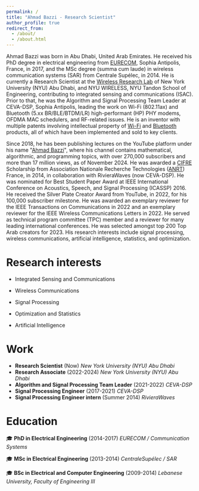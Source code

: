 ```yaml
---
permalink: /
title: "Ahmad Bazzi - Research Scientist"
author_profile: true
redirect_from: 
  - /about/
  - /about.html
---
```


Ahmad Bazzi was born in Abu Dhabi, United Arab Emirates. He received his PhD degree in electrical engineering from [EURECOM](https://www.eurecom.fr/en), Sophia Antipolis, France, in 2017, and the MSc degree (summa cum laude) in wireless communication systems (SAR) from Centrale Supélec, in 2014. He is currently a Research Scientist at the [Wireless Research Lab](https://wp.nyu.edu/wirelesslab/) of New York University (NYU) Abu Dhabi, and NYU WIRELESS, NYU Tandon School of Engineering, contributing to integrated sensing and communications (ISAC). Prior to that, he was the Algorithm and Signal Processing Team Leader at CEVA-DSP, Sophia Antipolis, leading the work on Wi-Fi (802.11ax) and Bluetooth (5.xx BR/BLE/BTDM/LR) high-performant (HP) PHY modems, OFDMA MAC schedulers, and RF-related issues. He is an inventor with multiple patents involving intellectual property of [Wi-Fi](https://en.wikipedia.org/wiki/Wi-Fi) and [Bluetooth](https://en.wikipedia.org/wiki/Bluetooth) products, all of which have been implemented and sold to key clients.

Since 2018, he has been publishing lectures on the YouTube platform under his name "[Ahmad Bazzi](https://www.youtube.com/channel/UCgC1d4JZ1Fz4t8MWLJD464w)", where his channel contains mathematical, algorithmic, and programming topics, with over 270,000 subscribers and more than 17 million views, as of November 2024. He was awarded a [CIFRE](https://www.enseignementsup-recherche.gouv.fr/fr/les-cifre-46510) Scholarship from Association Nationale Recherche Technologies ([ANRT](https://www.anrt.asso.fr/)) France, in 2014, in collaboration with RivieraWaves (now CEVA-DSP). He was nominated for Best Student Paper Award at IEEE International Conference on Acoustics, Speech, and Signal Processing (ICASSP) 2016. He received the Silver Plate Creator Award from YouTube, in 2022, for his 100,000 subscriber milestone. He was awarded an exemplary reviewer for the IEEE Transactions on Communications in 2022 and an exemplary reviewer for the IEEE Wireless Communications Letters in 2022. He served as technical program committee (TPC) member and a reviewer for many leading international conferences. He was selected amongst top 200 Top Arab creators for 2023. His research interests include signal processing, wireless communications, artificial intelligence, statistics, and optimization.



<!-- Example: editing a markdown file for a talk
![Editing a markdown file for a talk](/images/editing-talk.png)
I am taking students to be co-advised with faculty members.

# News
* <b>CVL</b> is accepted to CoRL 2023 as a poster <a href="https://openreview.net/forum?id=oqOfLP6bJy">[Paper]</a>.
* <b>Accelerating exploration and representation learning with offline pre-training</b> is accepted to ICML 2023 as a workshop poster <a href="https://arxiv.org/abs/2304.00046">[Paper]</a>.
* <b>Learning About Progress From Experts</b> is accepted to ICLR 2023 as a spotlight (top 25%) <a href="https://openreview.net/pdf?id=sKc6fgce1zs">[Paper]</a>.
* I started at the MLR team at Apple as a Research Scientist.
* <b>CVL</b> is accepted to NeurIPS 2022 Deep RL workshop <a href="https://arxiv.org/abs/2211.02100">[Paper]</a>.
* <b>GSF</b> is accepted to NeurIPS 2022 as a poster <a href="https://arxiv.org/abs/2111.14629">[Paper]</a>.
* <b>Low-Rank Representation of Reinforcement Learning Policies</b> is accepted to JAIR <a href="https://arxiv.org/abs/2002.02863">[Paper]</a>.
* <b>Sequential Density Estimation via Nonlinear Continuous Weighted Finite Automata</b> is accepted to LearnAut 2022 <a href="/files/learnaut_2022_Sequential_Density_Estimation_via_Nonlinear_Continuous_Weighted_Finite_Automata.pdf">[Paper]</a>.
* <b>Short-Horizon Policy Iteration</b> (jointly with Microsoft Research) is accepted to ECML-PKDD 2022. <a href="https://arxiv.org/abs/2106.00589">[Paper]</a>.
* Our generalization quantification toolbox (jointly with Microsoft Research) is out. <a href="https://github.com/microsoft/segar">[Link]</a>.
* <b>CTRL</b> is accepted to ICLR 2022 as poster. <a href="https://arxiv.org/abs/2106.02193">[Paper]</a>.
* I am teaching the <i>COMP 424: Artificial Intelligence</i> class at McGill University during the Winter 2022 term. <a href="https://www.mcgill.ca/study/2021-2022/courses/comp-424">[Link]</a>. 
* <b>GSF</b> is accepted to NeurIPS 2021 Offline RL workshop as poster. <a href="https://arxiv.org/abs/2111.14629">[Paper]</a>.
* I am teaching the <i>BINF 7105: Méthodes statistiques en bioinformatique</i> class at UQAM University during the Fall 2021 term. <a href="http://info.uqam.ca/plan_cours/Automne%202021/BIF7105.html">[Link]</a>. 
* Our COVID-19 phylogenetic analysis is accepted to <i>BMC Ecology and Evolution<i>. <a href="https://link.springer.com/article/10.1186/s12862-020-01732-2">[Paper]</a>.
* <b>NTK-CL</b> is accepted to AISTATS 2021 as a poster. <a href="https://proceedings.mlr.press/v130/doan21a.html">[Paper]</a><a href="https://www.youtube.com/watch?v=iUlOxliPqfE">[Talk]</a>.
* <b>DRIML</b> is accepted to NeurIPS 2020 as poster. <a href="https://arxiv.org/abs/2006.07217">[Paper]</a> <a href="https://bmazoure.github.io/posts/deep-rl-infomax-learning/">[Blog]</a> <a href="/files/driml/DRIML_poster_(NeurIPS2020).pdf">[Poster]</a>.
* <b>UQF</b> is accepted to AISTATS 2020 as a poster. <a href="https://proceedings.mlr.press/v108/li20h.html">[Paper]</a><a href="https://aistats2020.org/poster_922.html">[Poster]</a>.


# About me

I am currently a Research Scientist at the Machine Learning Research team at Apple, working with Josh Susskind, Walter Talbott and Devon Hjelm on fundamental problems of representation learning for sequential decision making tasks.

I recently defended my PhD at the Montreal Institute for Learning Algorithms (MILA) and McGill University, co-supervised by [Devon Hjelm](https://scholar.google.ca/citations?user=68c5HfwAAAAJ&hl=en) and [Doina Precup](https://scholar.google.ca/citations?user=j54VcVEAAAAJ&hl=en). My research interests include deep reinforcement learning, probabilistic modeling, variational inference and representation learning.

I also was a research intern at DeepMind, working with Ankit Anand, Jake Bruce and Rob Fergus on unsupervised pre-training of state representations for efficient RL finetuning.

In the summer of 2021, I was interning in the Robotics team at Google Brain, with [Jonathan Tompson](https://jonathantompson.github.io/) and [Ofir Nachum](https://research.google/people/105364/), working on using self-supervised learning to improve generalization capabilities of offline RL agents.
I was a research intern at Microsoft Research, New York in the reinforcement learning team during summer 2020, working on counterfactual evaluation in contextual bandits. Previously, I was a research intern at Microsoft Research Montreal in the reinforcement learning team during summer 2019. I was also a research intern at Nuance during the summer of 2018 where I collaborated with [Atta Norouzian](https://scholar.google.ca/citations?user=KRPMXqYAAAAJ&hl=en). My work there focused on modeling acoustic signals such as speech with deep neural architectures.

I have completed my Master's in Statistics at McGill University under the supervision of [Johanna Neslehova](http://www.math.mcgill.ca/neslehova/). My thesis focused on reconstructing graphical models from discrete data with variational inference and multiarmed bandits. It can be found here: [link](https://bmazoure.github.io/files/thesis_Msc_2018.pdf). Before that, I obtained a Bachelor's in Computer Science and Statistics in 2017 from McGill University.

-->

# Research interests

* Integrated Sensing and Communications

* Wireless Communications

* Signal Processing

* Optimization and Statistics

* Artificial Intelligence

# Work
* **Research Scientist** (Now)
  *New York University (NYU) Abu Dhabi*
* **Research Associate** (2022-2024)
  *New York University (NYU) Abu Dhabi*
* **Algorithm and Signal Processing Team Leader** (2021-2022)
  *CEVA-DSP*
* **Signal Processing Engineer** (2017-2021)
  *CEVA-DSP*
* **Signal Processing Engineer intern** (Summer 2014)
  *RivieraWaves*

# Education

🎓 **PhD in Electrical Engineering** (2014-2017)
  *EURECOM / Communication Systems*

🎓 **MSc in Electrical Engineering** (2013-2014)
  *CentraleSupélec / SAR*

🎓 **BSc in Electrical and Computer Engineering** (2009-2014)
  *Lebanese University, Faculty of Engineering III*